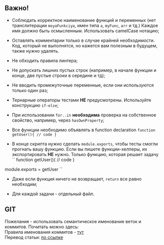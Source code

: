 ## Важно!

- Соблюдать корректное наименование функций и переменных (нет транслитерации `moyaFunkciya`, имен типа `a`, `myFunc`, `arr` и тд.)
Каждое имя должно быть осмысленным. Использовать camelCase нотацию;

- Оставлять комментарии только в случае крайней необходимости. Код, который не выполнятся, но кажется вам полезным в будущем, также нужно удалять.

- Не обходить правила линтера;

- Не допускать лишних пустых строк (например, в начале функции и конце, две пустые строки в середине и тд);

- Не вводить промежуточные переменные, если они используются только один раз;

- Тернарные операторы тестами **НЕ** предусмотрены. Используйте конструкцию `if-else`;

- При использовании `for..in` **необходима** проверка на собственное свойство, например, через `hasOwnProperty`; 

- Все функции необходимо объявлять в function declaration 
``
function getUser(){
  // code
}
``

- В конце скрипта нужно сделать `module.exports`, чтобы тесты смогли прогнать вашу функцию. Если вы пишете функции-хелперы, 
их экспортировать **НЕ** нужно. Только функцию, которая решает задачу
``
function getUser(){
  // code
}

module.exports = getUser
``

- Даже если функция ничего не возвращает, `return` все равно необходим;

- Для каждой задачи - отдельный файл.

## GIT

Пожелания - использовать семантическое именование веток и коммитов. Почитать можно здесь: <br/>
Правила именования коммитов - [тут](https://chris.beams.io/posts/git-commit/)<br>
Перевод статьи: [по ссылке](https://habr.com/ru/post/416887/)
